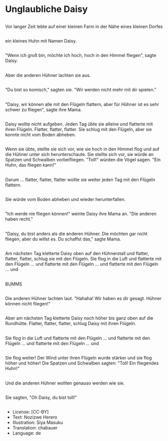 # Unglaubliche Daisy

##
Vor langer Zeit lebte auf einer kleinen Farm in der Nähe eines kleinen Dorfes

##
ein kleines Huhn mit Namen Daisy.

##
"Wenn ich groß bin, möchte ich hoch, hoch in den Himmel fliegen", sagte Daisy.

##
Aber die anderen Hühner lachten sie aus.

##
"Du bist so komisch," sagten sie. "Wir werden nicht mehr mit dir spielen."

##
"Daisy, wir können alle mit den Flügeln flattern, aber für Hühner ist es sehr schwer zu fliegen", sagte ihre Mama.

##
Daisy wollte nicht aufgeben. Jeden Tag übte sie alleine und flatterte mit ihren Flügeln. Flatter, flatter, flatter. Sie schlug mit den Flügeln, aber sie konnte nicht vom Boden abheben.

##
Wenn sie übte, stellte sie sich vor, wie sie hoch in den Himmel flog und auf die Hühner unter sich herunterschaute. Sie stellte sich vor, sie würde an Spatzen und Schwalben vorbeifliegen. "Toll!" würden die Vögel sagen. "Ein Huhn, das fliegen kann!"

##
Darum ... flatter, flatter, flatter wollte sie weiter jeden Tag mit den Flügeln flattern.

##
Sie würde vom Boden abheben und wieder herunterfallen.

##
"Ich werde nie fliegen können!" weinte Daisy ihre Mama an. "Die anderen haben recht."

##
"Daisy, du bist anders als die anderen Hühner. Die möchten gar nicht fliegen, aber du willst es. Du schaffst das," sagte Mama.

##
Am nächsten Tag kletterte Daisy oben auf den Hühnerstall und flatter, flatter, flatter, schlug sie mit den Flügeln. Sie flog in die Luft und flatterte mit den Flügeln ... und flatterte mit den Flügeln ... und flatterte mit den Flügeln ... und

##
BUMMS

##
Die anderen Hühner lachten laut. "Hahaha! Wir haben es dir gesagt. Hühner können nicht fliegen!"

##
Aber am nächsten Tag kletterte Daisy noch höher bis ganz oben auf die Rundhütte. Flatter, flatter, flatter, schlug Daisy mit ihren Flügeln.

##
Sie flog in die Luft und flatterte mit den Flügeln ... und flatterte mit den Flügeln ... und flatterte mit den Flügeln ... und

##
Sie flog weiter! Der Wind unter ihren Flügeln wurde stärker und sie flog höher und höher! Die Spatzen und Schwalben sagten: "Toll! Ein fliegendes Huhn!"

##
Und die anderen Hühner wollten genauso werden wie sie.

##
Sie sagten, "Oh Daisy, du bist toll!"

##
* License: [CC-BY]
* Text: Nozizwe Herero
* Illustration: Siya Masuku
* Translation: chabauer
* Language: de
